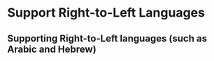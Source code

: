 # Support Right-to-Left Languages

## Supporting Right-to-Left languages \(such as Arabic and Hebrew\)

